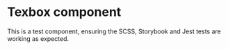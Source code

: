 # Texbox component

This is a test component, ensuring the SCSS, Storybook and Jest tests are working as expected.
